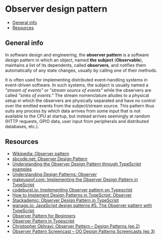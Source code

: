 # Observer design pattern

- [General info](#general-info)
- [Resources](#resources)

## General info

In software design and engineering, the **observer pattern** is a software design pattern in which an object, named **the subject** (**Observable**), maintains a list of its dependents, called **observers**, and notifies them automatically of any state changes, usually by calling one of their methods.

It is often used for implementing distributed event-handling systems in event-driven software. In such systems, the subject is usually named a *"stream of events"* or *"stream source of events"* while the observers are called *"sinks of events."* The stream nomenclature alludes to a physical setup in which the observers are physically separated and have no control over the emitted events from the subject/stream source. This pattern thus suits any process by which data arrives from some input that is not available to the CPU at startup, but instead arrives seemingly at random (HTTP requests, GPIO data, user input from peripherals and distributed databases, etc.).

## Resources

* [Wikipedia: Observer pattern](https://en.wikipedia.org/wiki/Observer_pattern)
* [sbcode.net: Observer Design Pattern](https://sbcode.net/typescript/observer/)
* [Understanding the Observer Design Pattern through TypeScript examples](https://medium.com/@alessandro.traversi/understanding-the-observer-design-pattern-through-typescript-examples-4afe5e4661d)
* [Understanding Design Patterns: Observer](https://dev.to/carlillo/understanding-design-patterns-observer-2ajp)
* [makeuseof.com: Implementing the Observer Design Pattern in TypeScript](https://www.makeuseof.com/observer-design-pattern-typescript/)
* [codeburst.io: Implementing Observer pattern on Typescript](https://codeburst.io/implementing-observer-pattern-on-typescript-344e62a1e468)
* [How to Implement Design Patterns in TypeScript: Observer](https://amirelemam.medium.com/how-to-implement-design-patterns-in-typescript-observer-f4fd7185d30d)
* [Stackademic: Observer Design Pattern in TypeScript](https://blog.stackademic.com/observer-design-pattern-in-typescript-caa21d014494)
* [wanago.io: JavaScript design patterns #5. The Observer pattern with TypeScript](https://wanago.io/2020/01/20/javascript-design-patterns-observer-typescript/)
* [Observer Pattern for Beginners](https://dev.to/vivekalhat/observer-pattern-for-beginners-5h64)
* [Observer Pattern in Typescript](https://www.vipulsharma.co.in/post/observer-pattern-in-typescript)
* [Christopher Okhravi: Observer Pattern – Design Patterns (ep 2)](https://www.youtube.com/watch?v=_BpmfnqjgzQ)
* [Observer Pattern Screencast – OO Design Patterns Screencasts (ep 3)](https://www.youtube.com/watch?v=xU3oPZUf4Uw)